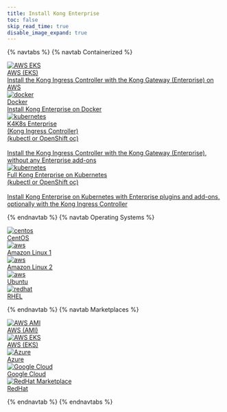 ```yaml
---
title: Install Kong Enterprise
toc: false
skip_read_time: true
disable_image_expand: true
---
```

{% navtabs %}
{% navtab Containerized %}
<div class="docs-grid-install">

  <a href="https://aws.amazon.com/marketplace/pp/B086MZ3TV3?qid=1586561274348&sr=0-4&ref_=srh_res_product_title" class="docs-grid-install-block">
    <img class="install-icon" src="https://2tjosk2rxzc21medji3nfn1g-wpengine.netdna-ssl.com/wp-content/uploads/2020/06/11-aws_logo_smile_1200x630-1.png" alt="AWS EKS" />
    <div class="install-text">AWS (EKS)</div>
    <div class="install-description">Install the Kong Ingress Controller with the Kong Gateway (Enterprise) on AWS</div>
  </a>

  <a href="/enterprise/{{page.kong_version}}/deployment/installation/docker" class="docs-grid-install-block">
    <img class="install-icon" src="https://doc-assets.konghq.com/install-logos/docker.png" alt="docker" />
    <div class="install-text">Docker</div>
    <div class="install-description">Install Kong Enterprise on Docker</div>
  </a>

  <a href="/enterprise/{{page.kong_version}}/kong-for-kubernetes/install" class="docs-grid-install-block">
    <img class="install-icon" src="/assets/images/icons/documentation/k8s-and-openshift.png" alt="kubernetes" />
    <div class="install-text">K4K8s Enterprise
    <br/>(Kong Ingress Controller)</div>
    <div class="install-description">(kubectl or OpenShift oc)
    <br/><br/>Install the Kong Ingress Controller with the Kong Gateway (Enterprise), without any Enterprise add-ons</div>
  </a>

  <a href="/enterprise/{{page.kong_version}}/kong-for-kubernetes/install-on-kubernetes" class="docs-grid-install-block">
    <img class="install-icon" src="/assets/images/icons/documentation/k8s-and-openshift.png" alt="kubernetes" />
    <div class="install-text">Full Kong Enterprise on Kubernetes</div>
    <div class="install-description">(kubectl or OpenShift oc)
    <br/><br/>Install Kong Enterprise on Kubernetes with Enterprise plugins and add-ons, optionally with the Kong Ingress Controller</div>
  </a>

</div>

{% endnavtab %}
{% navtab Operating Systems %}
<div class="docs-grid-install">
  <a href="/enterprise/{{page.kong_version}}/deployment/installation/centos" class="docs-grid-install-block no-description">
    <img class="install-icon" src="https://doc-assets.konghq.com/install-logos/centos.gif" alt="centos" />
    <div class="install-text">CentOS</div>
  </a>

  <a href="/enterprise/{{page.kong_version}}/deployment/installation/amazon-linux" class="docs-grid-install-block no-description">
    <img class="install-icon" src="https://doc-assets.konghq.com/install-logos/amazon-linux.png" alt="aws" />
    <div class="install-text">Amazon Linux 1</div>
  </a>

  <a href="/enterprise/{{page.kong_version}}/deployment/installation/amazon-linux-2" class="docs-grid-install-block no-description">
    <img class="install-icon" src="https://doc-assets.konghq.com/install-logos/amazon-linux.png" alt="aws" />
    <div class="install-text">Amazon Linux 2</div>
  </a>

  <a href="/enterprise/{{page.kong_version}}/deployment/installation/ubuntu" class="docs-grid-install-block no-description">
    <img class="install-icon" src="https://doc-assets.konghq.com/install-logos/ubuntu.png" alt="aws" />
    <div class="install-text">Ubuntu</div>
  </a>

  <a href="/enterprise/{{page.kong_version}}/deployment/installation/rhel" class="docs-grid-install-block no-description">
    <img class="install-icon" src="https://www.redhat.com/cms/managed-files/styles/wysiwyg_full_width/s3/Logo-RedHat-Hat-Color-CMYK%20%281%29.jpg?itok=Mf0Ff9jq" alt="redhat" />
    <div class="install-text">RHEL</div>
  </a>

</div>

{% endnavtab %}
{% navtab Marketplaces %}
<div class="docs-grid-install">

  <a href="https://aws.amazon.com/marketplace/pp/B084L6PQPY?ref_=srh_res_product_title" class="docs-grid-install-block no-description">
    <img class="install-icon" src="https://2tjosk2rxzc21medji3nfn1g-wpengine.netdna-ssl.com/wp-content/uploads/2020/06/11-aws_logo_smile_1200x630-1.png" alt="AWS AMI" />
    <div class="install-text">AWS (AMI)</div>
  </a>

  <a href="https://aws.amazon.com/marketplace/pp/B086MZ3TV3?qid=1586561274348&sr=0-4&ref_=srh_res_product_title" class="docs-grid-install-block no-description">
    <img class="install-icon" src="https://2tjosk2rxzc21medji3nfn1g-wpengine.netdna-ssl.com/wp-content/uploads/2020/06/11-aws_logo_smile_1200x630-1.png" alt="AWS EKS" />
    <div class="install-text">AWS (EKS)</div>
  </a>

  <a href="https://azuremarketplace.microsoft.com/en-us/marketplace/apps/konginc1581527938760.kongee2020ubuntuxenial?tab=Overview" class="docs-grid-install-block no-description">
    <img class="install-icon" src="https://2tjosk2rxzc21medji3nfn1g-wpengine.netdna-ssl.com/wp-content/uploads/2020/05/Azure_.png" alt="Azure" />
    <div class="install-text">Azure</div>
  </a>

  <a href="https://console.cloud.google.com/marketplace/details/konghq-public/kongenterprise21" class="docs-grid-install-block no-description">
    <img class="install-icon" src="/assets/images/icons/documentation/cloud_icon_color.png" alt="Google Cloud" />
    <div class="install-text">Google Cloud</div>
  </a>

  <a href="https://marketplace.redhat.com/en-us/products/kong-enterprise-rhm" class="docs-grid-install-block no-description">
    <img class="install-icon" src="https://2tjosk2rxzc21medji3nfn1g-wpengine.netdna-ssl.com/wp-content/uploads/2020/05/Red-Hat-Marketplace-logo-832-320-1.png" alt="RedHat Marketplace" />
    <div class="install-text">RedHat</div>
  </a>

</div>

{% endnavtab %}
{% endnavtabs %}
